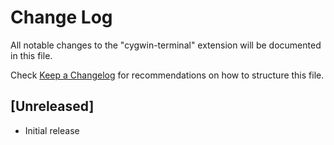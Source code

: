 # Change Log

All notable changes to the "cygwin-terminal" extension will be documented in this file.

Check [Keep a Changelog](http://keepachangelog.com/) for recommendations on how to structure this file.

## [Unreleased]

- Initial release
